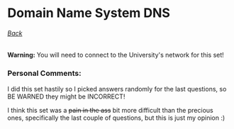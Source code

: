 # Domain Name System DNS
###### [Back](/)

**Warning:** You will need to connect to the University's network for this set!

### Personal Comments:
I did this set hastily so I picked answers randomly for the last questions, so BE WARNED they might be INCORRECT!

I think this set was a ~~pain in the ass~~ bit more difficult than the precious ones, specifically the last couple of questions, but this is just my opinion :)
